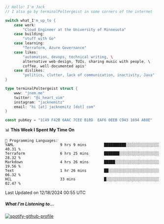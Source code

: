 ```go
// Hello! I'm Jack
// I also go by terminalPoltergeist in some corners of the internet

switch what_I'm_up_to {
    case work:
        "Cloud Engineer at the University of Minnesota"
    case building:
        "stuff with Go"
    case learning:
        "Terraform, Azure Governance"
    case likes:
        "automation, devops, technical writing, \
        alternative web-design, TUIs, sharing music with people, \
        coffee, well-documented apis"
    case dislikes:
        "politics, clutter, lack of communication, inactivity, Java"
}

type terminalPoltergeist struct {
    www: "jnem.me"
    twitter: "@i_heart_vim"
    instagram: "jacknemitz"
    email: "hi [at] jacknemitz [dot] com"
}

const pubKey = "1C49 F42B 6AAC 7CEE B18D  EAF6 0EEB C943 1694 A88E"
```

<!--START_SECTION:waka-->
📊 **This Week I Spent My Time On** 

```text
💬 Programming Languages: 
YAML                     9 hrs 9 mins        ██████████░░░░░░░░░░░░░░░   40.31 % 
Terraform                6 hrs 25 mins       ███████░░░░░░░░░░░░░░░░░░   28.32 % 
Markdown                 4 hrs 26 mins       █████░░░░░░░░░░░░░░░░░░░░   19.56 % 
Text                     1 hr 26 mins        ██░░░░░░░░░░░░░░░░░░░░░░░   06.32 % 
HCL                      33 mins             █░░░░░░░░░░░░░░░░░░░░░░░░   02.47 % 
```


 Last Updated on 12/18/2024 00:55 UTC
<!--END_SECTION:waka-->

##### What I'm Listening to...

[![spotify-github-profile](https://jnem.me/listening-item?maxAge=2592000)](https://jnem.me/listening)
